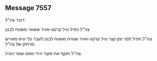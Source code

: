 ## Message 7557

דובר צה"ל:

צה"ל הפיל טיל קרקע-אוויר ששוגר משטח לבנון

צה"ל הפיל לפני זמן קצר טיל קרקע-אוויר שנורה משטח לבנון לעבר כלי טיס מאוייש מרחוק של צה"ל.

צה"ל תוקף את מקור הירי ממנו שוגר הטיל.

